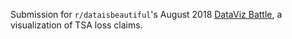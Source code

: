 Submission for `r/dataisbeautiful`'s August 2018 [DataViz Battle](https://www.reddit.com/r/dataisbeautiful/comments/950j3n/battle_dataviz_battle_for_the_month_of_august/), a visualization of TSA loss claims.

